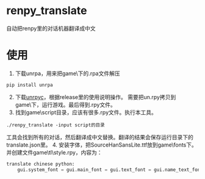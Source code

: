 # renpy_translate
自动把renpy里的对话机器翻译成中文

# 使用
1. 下载unrpa，用来把game\下的.rpa文件解压
```
pip install unrpa
```
2. 下载[unrpyc](https://github.com/CensoredUsername/unrpyc)，根据release里的使用说明操作。
需要把un.rpy拷贝到game\下，运行游戏。最后得到.rpy文件。
3. 找到game\script目录，应该有很多.rpy文件。执行本工具。
```
./renpy_translate -input script的目录
```
工具会找到所有的对话，然后翻译成中文替换。翻译的结果会保存运行目录下的translate.json里。
4. 安装字体，把SourceHanSansLite.ttf放到game\fonts下。并创建文件game\tl\style.rpy，内容为：
```python
translate chinese python:
    gui.system_font = gui.main_font = gui.text_font = gui.name_text_font = gui.interface_text_font = gui.button_text_font = gui.choice_button_text_font = "fonts/SourceHanSansLite.ttf"
```